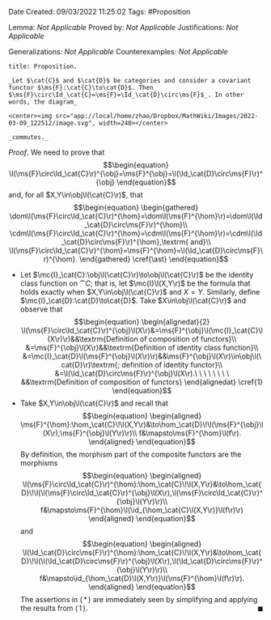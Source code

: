 <div class="topSpace"></div>

Date Created: 09/03/2022 11:25:02
Tags: #Proposition

Lemma: _Not Applicable_
Proved by: _Not Applicable_
Justifications: _Not Applicable_

Generalizations: _Not Applicable_
Counterexamples: _Not Applicable_

``` ad-Proposition
title: Proposition.

_Let $\cat{C}$ and $\cat{D}$ be categories and consider a covariant functor $\ms{F}:\cat{C}\to\cat{D}$. Then_ $\ms{F}\circ\Id_\cat{C}=\ms{F}=\Id_\cat{D}\circ\ms{F}$_. In other words, the diagram_

<center><img src="app://local/home/zhao/Dropbox/MathWiki/Images/2022-03-09_122512/image.svg", width=240></center>

_commutes._

```

_Proof_. We need to prove that
$$\begin{equation}
    \l(\ms{F}\circ\Id_\cat{C}\r)^{\obj}=\ms{F}^{\obj}=\l(\Id_\cat{D}\circ\ms{F}\r)^{\obj}
\end{equation}$$
and, for all $X,Y\in\obj\l(\cat{C}\r)$, that
$$\begin{equation}
    \begin{gathered}
        \dom\l(\ms{F}\circ\Id_\cat{C}\r)^{\hom}=\dom\l(\ms{F}^{\hom}\r)=\dom\l(\Id_\cat{D}\circ\ms{F}\r)^{\hom}\\
        \cdm\l(\ms{F}\circ\Id_\cat{C}\r)^{\hom}=\cdm\l(\ms{F}^{\hom}\r)=\cdm\l(\Id_\cat{D}\circ\ms{F}\r)^{\hom},\textrm{ and}\\
        \l(\ms{F}\circ\Id_\cat{C}\r)^{\hom}=\ms{F}^{\hom}=\l(\Id_\cat{D}\circ\ms{F}\r)^{\hom}.
    \end{gathered}
    \cref{\ast}
\end{equation}$$
* Let $\mc{I}_\cat{C}:\obj\l(\cat{C}\r)\to\obj\l(\cat{C}\r)$ be the identity class function on $\cat{C}$; that is, let $\mc{I}\l(X,Y\r)$ be the formula that holds exactly when $X,Y\in\obj\l(\cat{C}\r)$ and $X=Y$. Similarly, define $\mc{I}_\cat{D}:\cat{D}\to\cat{D}$. Take $X\in\obj\l(\cat{C}\r)$ and observe that
$$\begin{equation}
    \begin{alignedat}{2}
        \l(\ms{F}\circ\Id_\cat{C}\r)^{\obj}\l(X\r)&=\ms{F}^{\obj}\l(\mc{I}_\cat{C}\l(X\r)\r)&&\textrm{Definition of composition of functors}\\
        &=\ms{F}^{\obj}\l(X\r)&&\textrm{Definition of identity class function}\\
        &=\mc{I}_\cat{D}\l(\ms{F}^{\obj}\l(X\r)\r)&&\ms{F}^{\obj}\l(X\r)\in\obj\l(\cat{D}\r)\textrm{; definition of identity functor}\\
        &=\l(\Id_\cat{D}\circ\ms{F}\r)^{\obj}\l(X\r).\ \ \ \ \ \ \ \ &&\textrm{Definition of composition of functors}
    \end{alignedat}
    \cref{1}
\end{equation}$$
* Take $X,Y\in\obj\l(\cat{C}\r)$ and recall that
$$\begin{equation}
    \begin{aligned}
        \ms{F}^{\hom}:\hom_\cat{C}\!\l(X,Y\r)&\to\hom_\cat{D}\!\l(\ms{F}^{\obj}\l(X\r),\ms{F}^{\obj}\l(Y\r)\r)\\
        f&\mapsto\ms{F}^{\hom}\l(f\r).
    \end{aligned}
\end{equation}$$
By definition, the morphism part of the composite functors are the morphisms
$$\begin{equation}
    \begin{aligned}
        \l(\ms{F}\circ\Id_\cat{C}\r)^{\hom}:\hom_\cat{C}\!\l(X,Y\r)&\to\hom_\cat{D}\!\l(\l(\ms{F}\circ\Id_\cat{C}\r)^{\obj}\l(X\r),\l(\ms{F}\circ\Id_\cat{C}\r)^{\obj}\l(Y\r)\r)\\
        f&\mapsto\ms{F}^{\hom}\l(\id_{\hom_\cat{C}\l(X,Y\r)}\l(f\r)\r)
    \end{aligned}
\end{equation}$$
and
$$\begin{equation}
    \begin{aligned}
        \l(\Id_\cat{D}\circ\ms{F}\r)^{\hom}:\hom_\cat{C}\!\l(X,Y\r)&\to\hom_\cat{D}\!\l(\l(\Id_\cat{D}\circ\ms{F}\r)^{\obj}\l(X\r),\l(\Id_\cat{D}\circ\ms{F}\r)^{\obj}\l(Y\r)\r)\\
        f&\mapsto\id_{\hom_\cat{D}\l(X,Y\r)}\l(\ms{F}^{\hom}\l(f\r)\r).
    \end{aligned}
\end{equation}$$
The assertions in ($\,\ast\,$) are immediately seen by simplifying and applying the results from ($\,1\,$).<span style="float:right;">$\blacksquare$</span>
